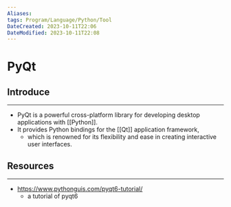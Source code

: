```yaml
---
Aliases: 
tags: Program/Language/Python/Tool
DateCreated: 2023-10-11T22:06
DateModified: 2023-10-11T22:08
---
```

# PyQt

## Introduce
---
- PyQt is a powerful cross-platform library  for developing desktop applications with [[Python]].
- It provides Python bindings for the [[Qt]] application framework, 
	- which is renowned for its flexibility and ease in creating interactive user interfaces.

## Resources
---
- https://www.pythonguis.com/pyqt6-tutorial/
	- a tutorial of pyqt6

